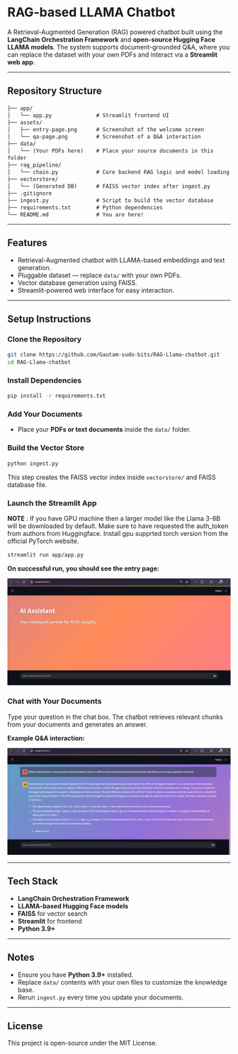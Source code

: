 # RAG-based LLAMA Chatbot

A Retrieval-Augmented Generation (RAG) powered chatbot built using the **LangChain Orchestration Framework** and **open-source Hugging Face LLAMA models**. The system supports document-grounded Q\&A, where you can replace the dataset with your own PDFs and interact via a **Streamlit web app**.

---

## Repository Structure

```
├── app/
│   └── app.py              # Streamlit frontend UI
├── assets/
│   ├── entry-page.png      # Screenshot of the welcome screen
│   └── qa-page.png         # Screenshot of a Q&A interaction
├── data/
│   └── (Your PDFs here)    # Place your source documents in this folder
├── rag_pipeline/
│   └── chain.py            # Core backend RAG logic and model loading
├── vectorstore/
│   └── (Generated DB)      # FAISS vector index after ingest.py
├── .gitignore
├── ingest.py               # Script to build the vector database
├── requirements.txt        # Python dependencies
└── README.md               # You are here!
```

---

## Features

* Retrieval-Augmented chatbot with LLAMA-based embeddings and text generation.
* Pluggable dataset — replace `data/` with your own PDFs.
* Vector database generation using FAISS.
* Streamlit-powered web interface for easy interaction.

---

## Setup Instructions

### Clone the Repository

```bash
git clone https://github.com/Gautam-sudo-bits/RAG-Llama-chatbot.git
cd RAG-Llama-chatbot
```

### Install Dependencies

```bash
pip install -r requirements.txt
```

### Add Your Documents

* Place your **PDFs or text documents** inside the `data/` folder.

### Build the Vector Store

```bash
python ingest.py
```

This step creates the FAISS vector index inside `vectorstore/` and FAISS database file.

### Launch the Streamlit App
**NOTE** : If you have GPU machine then a larger model like the Llama 3-8B will be downloaded by default. Make sure to have requested the auth_token from authors from Huggingface. Install gpu supprted torch version from the official PyTorch website.

```bash
streamlit run app/app.py
```

**On successful run, you should see the entry page:**

![Entry Page](asset/entry_page.png)

### Chat with Your Documents

Type your question in the chat box. The chatbot retrieves relevant chunks from your documents and generates an answer.

 **Example Q\&A interaction:**

![Chatbot Q\&A](asset/prompt_answer.png)

---

## Tech Stack

* **LangChain Orchestration Framework**
* **LLAMA-based Hugging Face models**
* **FAISS** for vector search
* **Streamlit** for frontend
* **Python 3.9+**

---

## Notes

* Ensure you have **Python 3.9+** installed.
* Replace `data/` contents with your own files to customize the knowledge base.
* Rerun `ingest.py` every time you update your documents.

---

## License

This project is open-source under the MIT License.
